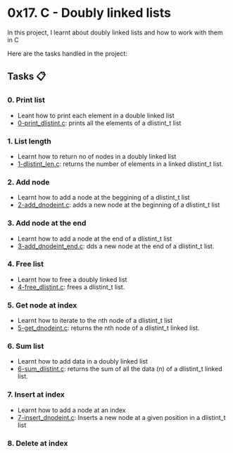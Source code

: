 # 0x17. C - Doubly linked lists

In this project, I learnt about doubly linked lists and how to work with them in C

Here are the tasks handled in the project:
## Tasks :clipboard:
### 0. Print list
- Leant how to print each element in a double linked list
- [0-print_dlistint.c](https://github.com/JerryEchimau/alx-low_level_programming/blob/master/0x17-doubly_linked_lists/0-print_dlistint.c): prints all the elements of a dlistint_t list

### 1. List length
- Learnt how to return no of nodes in a doubly linked list
- [1-dlistint_len.c](https://github.com/JerryEchimau/alx-low_level_programming/blob/master/0x17-doubly_linked_lists/1-dlistint_len.c): returns the number of elements in a linked dlistint_t list.

### 2. Add node
- Learnt how to add a node at the beggining of a dlistint_t list
- [2-add_dnodeint.c](https://github.com/JerryEchimau/alx-low_level_programming/blob/master/0x17-doubly_linked_lists/2-add_dnodeint.c): adds a new node at the beginning of a dlistint_t list

### 3. Add node at the end
- Learnt how to add a node at the end of a dlistint_t list
- [3-add_dnodeint_end.c](https://github.com/JerryEchimau/alx-low_level_programming/blob/master/0x17-doubly_linked_lists/3-add_dnodeint_end.c): dds a new node at the end of a dlistint_t list.

### 4. Free list
- Learnt how to free a doubly linked list
- [4-free_dlistint.c](https://github.com/JerryEchimau/alx-low_level_programming/blob/master/0x17-doubly_linked_lists/4-free_dlistint.c): frees a dlistint_t list.

### 5. Get node at index
- Learnt how to iterate to the nth node of a dlistint_t list
- [5-get_dnodeint.c](https://github.com/JerryEchimau/alx-low_level_programming/blob/master/0x17-doubly_linked_lists/5-get_dnodeint.c): returns the nth node of a dlistint_t linked list.

### 6. Sum list
- Learnt how to add data in a doubly linked list
- [6-sum_dlistint.c](https://github.com/JerryEchimau/alx-low_level_programming/blob/master/0x17-doubly_linked_lists/6-sum_dlistint.c): returns the sum of all the data (n) of a dlistint_t linked list.

### 7. Insert at index
- Learnt how to add a node at an index
- [7-insert_dnodeint.c](https://github.com/JerryEchimau/alx-low_level_programming/blob/master/0x17-doubly_linked_lists/7-insert_dnodeint.c): Inserts a new node at a given position in a dlistint_t list

### 8. Delete at index



